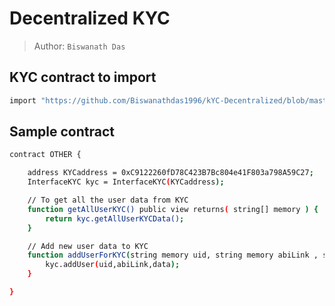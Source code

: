 # Decentralized KYC

> Author: `Biswanath Das`

## KYC contract to import

```sh
import "https://github.com/Biswanathdas1996/kYC-Decentralized/blob/master/KYC.sol";
```

## Sample contract

```sh
contract OTHER {

    address KYCaddress = 0xC9122260fD78C423B7Bc804e41F803a798A59C27;
    InterfaceKYC kyc = InterfaceKYC(KYCaddress);

    // To get all the user data from KYC
    function getAllUserKYC() public view returns( string[] memory ) {
        return kyc.getAllUserKYCData();
    }

    // Add new user data to KYC
    function addUserForKYC(string memory uid, string memory abiLink , string memory data) public {
        kyc.addUser(uid,abiLink,data);
    }

}
```
